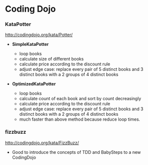 # Coding Dojo

### KataPotter
http://codingdojo.org/kata/Potter/

- **SimpleKataPotter** 
    - loop books
    - calculate size of different books 
    - calculate price according to the discount rule
    - adjust edge case: replace every pair of 5 distinct books and 3 distinct books with a 2 groups of 4 distinct books
    
    
     
- **OptimizedKataPotter** 
    - loop books
    - calculate count of each book and sort by count decreasingly 
    - calculate price according to the discount rule
    - adjust edge case: replace every pair of 5 distinct books and 3 distinct books with a 2 groups of 4 distinct books
    - much faster than above method because reduce loop times.
    
### fizzbuzz
http://codingdojo.org/kata/FizzBuzz/
- Good to introduce the concepts of TDD and BabySteps to a new CodingDojo 